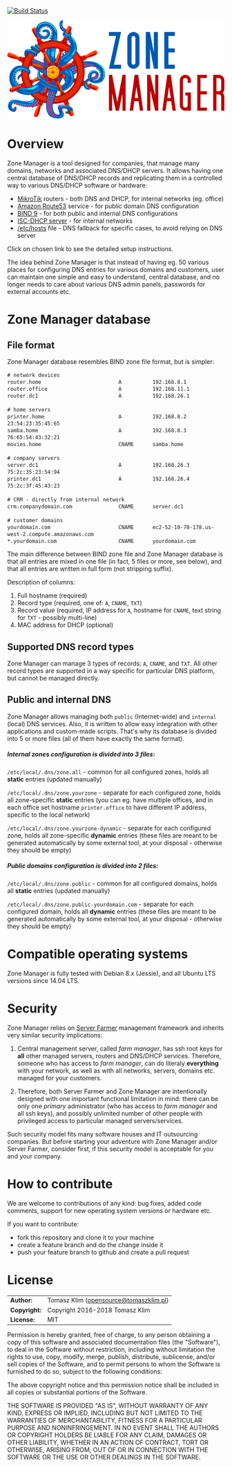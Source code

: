 [![Build Status](https://travis-ci.org/zonemanager/zonemanager.png?branch=master)](https://travis-ci.org/zonemanager/zonemanager)

![Zone Manager logo](docs/logo.png)


# Overview

Zone Manager is a tool designed for companies, that manage many domains, networks and associated DNS/DHCP servers. It allows having one central database of DNS/DHCP records and replicating them in a controlled way to various DNS/DHCP software or hardware:

- [MikroTik](docs/mikrotik.md) routers - both DNS and DHCP, for internal networks (eg. office)
- [Amazon Route53](docs/aws.md) service - for public domain DNS configuration
- [BIND 9](docs/bind.md) - for both public and internal DNS configurations
- [ISC-DHCP server](docs/dhcp.md) - for internal networks
- [/etc/hosts](docs/hosts.md) file - DNS fallback for specific cases, to avoid relying on DNS server

Click on chosen link to see the detailed setup instructions.

The idea behind Zone Manager is that instead of having eg. 50 various places for configuring DNS entries for various domains and customers, user can maintain one simple and easy to understand, central database, and no longer needs to care about various DNS admin panels, passwords for external accounts etc.

# Zone Manager database

## File format

Zone Manager database resembles BIND zone file format, but is simpler:

```
# network devices
router.home                         A          192.168.8.1
router.office                       A          192.168.11.1
router.dc1                          A          192.168.26.1

# home servers
printer.home                        A          192.168.8.2       23:54:23:35:45:65
samba.home                          A          192.168.8.3       76:65:54:43:32:21
movies.home                         CNAME      samba.home

# company servers
server.dc1                          A          192.168.26.3      75:2c:35:23:54:94
printer.dc1                         A          192.168.26.4      75:2c:3f:45:43:23

# CRM - directly from internal network
crm.companydomain.com               CNAME      server.dc1

# customer domains
yourdomain.com                      CNAME      ec2-52-10-70-178.us-west-2.compute.amazonaws.com
*.yourdomain.com                    CNAME      yourdomain.com
```

The main difference between BIND zone file and Zone Manager database is that all entries are mixed in one file (in fact, 5 files or more, see below), and that all entries are written in full form (not stripping suffix).

Description of columns:

1. Full hostname (required)
2. Record type (required, one of: `A`, `CNAME`, `TXT`)
3. Record value (required, IP address for `A`, hostname for `CNAME`, text string for `TXT` - possibly multi-line)
4. MAC address for DHCP (optional)

## Supported DNS record types

Zone Manager can manage 3 types of records: `A`, `CNAME`, and `TXT`. All other record types are supported in a way specific for particular DNS platform, but cannot be managed directly.

## Public and internal DNS

Zone Manager allows managing both `public` (Internet-wide) and `internal` (local) DNS services. Also, it is written to allow easy integration with other applications and custom-made scripts. That's why its database is divided into 5 or more files (all of them have exactly the same format).

##### Internal zones configuration is divided into 3 files:

`/etc/local/.dns/zone.all` - common for all configured zones, holds all **static** entries (updated manually)

`/etc/local/.dns/zone.yourzone` - separate for each configured zone, holds all zone-specific **static** entries (you can eg. have multiple offices, and in each office set hostname `printer.office` to have different IP address, specific to the local network)

`/etc/local/.dns/zone.yourzone-dynamic` - separate for each configured zone, holds all zone-specific **dynamic** entries (these files are meant to be generated automatically by some external tool, at your disposal - otherwise they should be empty)

##### Public domains configuration is divided into 2 files:

`/etc/local/.dns/zone.public` - common for all configured domains, holds all **static** entries (updated manually)

`/etc/local/.dns/zone.public-yourdomain.com` - separate for each configured domain, holds all **dynamic** entries (these files are meant to be generated automatically by some external tool, at your disposal - otherwise they should be empty)

# Compatible operating systems

Zone Manager is fully tested with Debian 8.x (Jessie), and all Ubuntu LTS versions since 14.04 LTS.

# Security

Zone Manager relies on [Server Farmer](http://serverfarmer.org/basics.html) management framework and inherits very similar security implications:

1. Central management server, called *farm manager*, has ssh root keys for **all** other managed servers, routers and DNS/DHCP services. Therefore, someone who has access to *farm manager*, can do literaly **everything** with your network, as well as with all networks, servers, domains etc. managed for your customers.

2. Therefore, both Server Farmer and Zone Manager are intentionally designed with one important functional limitation in mind: there can be only one *primary* administrator (who has access to *farm manager* and all ssh keys), and possibly unlimited number of other people with privileged access to particular managed servers/services.

Such security model fits many software houses and IT outsourcing companies. But before starting your adventure with Zone Manager and/or Server Farmer, consider first, if this security model is acceptable for you and your company.

# How to contribute

We are welcome to contributions of any kind: bug fixes, added code comments, support for new operating system versions or hardware etc.

If you want to contribute:
- fork this repository and clone it to your machine
- create a feature branch and do the change inside it
- push your feature branch to github and create a pull request

# License

|                      |                                          |
|:---------------------|:-----------------------------------------|
| **Author:**          | Tomasz Klim (<opensource@tomaszklim.pl>) |
| **Copyright:**       | Copyright 2016-2018 Tomasz Klim          |
| **License:**         | MIT                                      |

Permission is hereby granted, free of charge, to any person obtaining a copy
of this software and associated documentation files (the "Software"), to deal
in the Software without restriction, including without limitation the rights
to use, copy, modify, merge, publish, distribute, sublicense, and/or sell
copies of the Software, and to permit persons to whom the Software is
furnished to do so, subject to the following conditions:

The above copyright notice and this permission notice shall be included in all
copies or substantial portions of the Software.

THE SOFTWARE IS PROVIDED "AS IS", WITHOUT WARRANTY OF ANY KIND, EXPRESS OR
IMPLIED, INCLUDING BUT NOT LIMITED TO THE WARRANTIES OF MERCHANTABILITY,
FITNESS FOR A PARTICULAR PURPOSE AND NONINFRINGEMENT. IN NO EVENT SHALL THE
AUTHORS OR COPYRIGHT HOLDERS BE LIABLE FOR ANY CLAIM, DAMAGES OR OTHER
LIABILITY, WHETHER IN AN ACTION OF CONTRACT, TORT OR OTHERWISE, ARISING FROM,
OUT OF OR IN CONNECTION WITH THE SOFTWARE OR THE USE OR OTHER DEALINGS IN THE
SOFTWARE.
